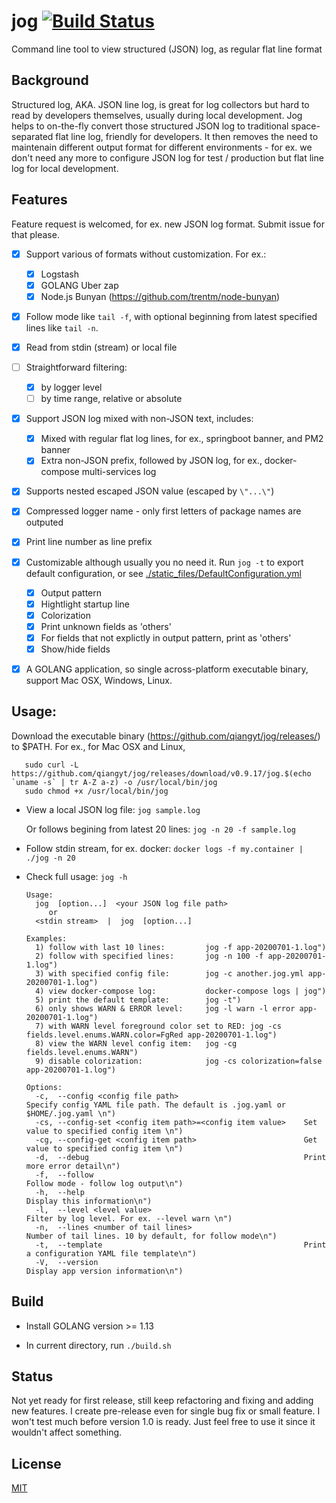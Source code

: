 # jog [![Build Status](https://travis-ci.org/qiangyt/jog.svg?branch=master)](https://travis-ci.org/qiangyt/jog)
Command line tool to view structured (JSON) log, as regular flat line format


## Background

Structured log, AKA. JSON line log, is great for log collectors but hard to read by developers themselves, usually during local development. Jog helps to on-the-fly convert those structured JSON log to traditional space-separated flat line log, friendly for developers. It then removes the need to maintenain different output format for different environments - for ex. we don't need any more to configure JSON log for test / production but flat line log for local development.

## Features

   Feature request is welcomed, for ex. new JSON log format. Submit issue for that please.

   - [x] Support various of formats without customization. For ex.:
      - [x] Logstash
      - [x] GOLANG Uber zap
      - [x] Node.js Bunyan (https://github.com/trentm/node-bunyan)

   - [x] Follow mode like `tail -f`, with optional beginning from latest specified lines like `tail -n`.

   - [x] Read from stdin (stream) or local file

   - [ ] Straightforward filtering:
      - [x] by logger level
      - [ ] by time range, relative or absolute

   - [x] Support JSON log mixed with non-JSON text, includes:
      - [x] Mixed with regular flat log lines, for ex., springboot banner, and PM2 banner
      - [x] Extra non-JSON prefix, followed by JSON log, for ex., docker-compose multi-services log

   - [x] Supports nested escaped JSON value (escaped by `\"...\"`)

   - [x] Compressed logger name - only first letters of package names are outputed

   - [x] Print line number as line prefix

   - [x] Customizable although usually you no need it.
         Run `jog -t` to export default configuration, or see [./static_files/DefaultConfiguration.yml](./static_files/DefaultConfiguration.yml)
      - [x] Output pattern
      - [x] Hightlight startup line
      - [x] Colorization
      - [x] Print unknown fields as 'others'
      - [x] For fields that not explictly in output pattern, print as 'others'
      - [x] Show/hide fields

   - [x] A GOLANG application, so single across-platform executable binary, support Mac OSX, Windows, Linux.

## Usage:
  Download the executable binary (https://github.com/qiangyt/jog/releases/) to $PATH. For ex., for Mac OSX and Linux,

  ```shell
     sudo curl -L https://github.com/qiangyt/jog/releases/download/v0.9.17/jog.$(echo `uname -s` | tr A-Z a-z) -o /usr/local/bin/jog
     sudo chmod +x /usr/local/bin/jog
  ```

   * View a local JSON log file: `jog sample.log`

     Or follows begining from latest 20 lines: `jog -n 20 -f sample.log`

   * Follow stdin stream, for ex. docker: `docker logs -f my.container | ./jog -n 20`

   * Check full usage: `jog -h`

      ```
      Usage:
        jog  [option...]  <your JSON log file path>
           or
        <stdin stream>  |  jog  [option...]

      Examples:
        1) follow with last 10 lines:         jog -f app-20200701-1.log")
        2) follow with specified lines:       jog -n 100 -f app-20200701-1.log")
        3) with specified config file:        jog -c another.jog.yml app-20200701-1.log")
        4) view docker-compose log:           docker-compose logs | jog")
        5) print the default template:        jog -t")
        6) only shows WARN & ERROR level:     jog -l warn -l error app-20200701-1.log")
        7) with WARN level foreground color set to RED: jog -cs fields.level.enums.WARN.color=FgRed app-20200701-1.log")
        8) view the WARN level config item:   jog -cg fields.level.enums.WARN")
        9) disable colorization:              jog -cs colorization=false app-20200701-1.log")

      Options:
        -c,  --config <config file path>                            Specify config YAML file path. The default is .jog.yaml or $HOME/.jog.yaml \n")
        -cs, --config-set <config item path>=<config item value>    Set value to specified config item \n")
        -cg, --config-get <config item path>                        Get value to specified config item \n")
        -d,  --debug                                                Print more error detail\n")
        -f,  --follow                                               Follow mode - follow log output\n")
        -h,  --help                                                 Display this information\n")
        -l,  --level <level value>                                  Filter by log level. For ex. --level warn \n")
        -n,  --lines <number of tail lines>                         Number of tail lines. 10 by default, for follow mode\n")
        -t,  --template                                             Print a configuration YAML file template\n")
        -V,  --version                                              Display app version information\n")
     ```

## Build

   *  Install GOLANG version >= 1.13

   *  In current directory, run `./build.sh`

## Status

   Not yet ready for first release, still keep refactoring and fixing and adding new features. I create pre-release even for single bug fix or small feature. I won't test much before version 1.0 is ready.
   Just feel free to use it since it wouldn't affect something.

## License

[MIT](/LICENSE)
